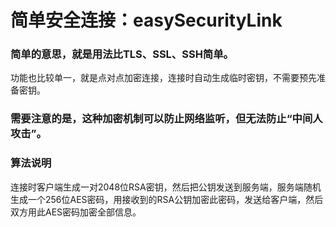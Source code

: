 # 简单安全连接：easySecurityLink

### 简单的意思，就是用法比TLS、SSL、SSH简单。

功能也比较单一，就是点对点加密连接，连接时自动生成临时密钥，不需要预先准备密钥。

### 需要注意的是，这种加密机制可以防止网络监听，但无法防止“中间人攻击”。

### 算法说明

连接时客户端生成一对2048位RSA密钥，然后把公钥发送到服务端，服务端随机生成一个256位AES密码，用接收到的RSA公钥加密此密码，发送给客户端，然后双方用此AES密码加密全部信息。
